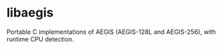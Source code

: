 # libaegis

Portable C implementations of AEGIS (AEGIS-128L and AEGIS-256), with runtime CPU detection.

